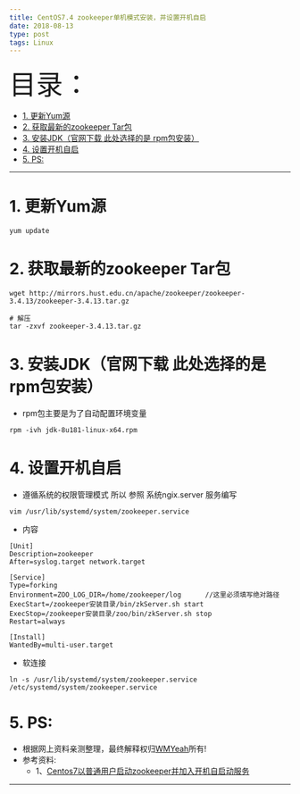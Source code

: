 ```yaml
---
title: CentOS7.4 zookeeper单机模式安装，并设置开机自启
date: 2018-08-13
type: post
tags: Linux
---
```



<font size=20>目录：</font>

<!-- TOC -->

- [1. 更新Yum源](#1-更新yum源)
- [2. 获取最新的zookeeper Tar包](#2-获取最新的zookeeper-tar包)
- [3. 安装JDK（官网下载 此处选择的是 rpm包安装）](#3-安装jdk官网下载-此处选择的是-rpm包安装)
- [4. 设置开机自启](#4-设置开机自启)
- [5. PS:](#5-ps)

<!-- /TOC -->

----


# 1. 更新Yum源
````
yum update
````

# 2. 获取最新的zookeeper Tar包
```
wget http://mirrors.hust.edu.cn/apache/zookeeper/zookeeper-3.4.13/zookeeper-3.4.13.tar.gz

# 解压
tar -zxvf zookeeper-3.4.13.tar.gz 

```

# 3. 安装JDK（官网下载 此处选择的是 rpm包安装）
* rpm包主要是为了自动配置环境变量
```
rpm -ivh jdk-8u181-linux-x64.rpm 
```

# 4. 设置开机自启
* 遵循系统的权限管理模式 所以 参照 系统ngix.server 服务编写
```
vim /usr/lib/systemd/system/zookeeper.service
```

* 内容
```
[Unit]
Description=zookeeper
After=syslog.target network.target

[Service]
Type=forking
Environment=ZOO_LOG_DIR=/home/zookeeper/log      //这里必须填写绝对路径
ExecStart=/zookeeper安装目录/bin/zkServer.sh start
ExecStop=/zookeeper安装目录/zoo/bin/zkServer.sh stop
Restart=always

[Install]
WantedBy=multi-user.target
```

* 软连接
```
ln -s /usr/lib/systemd/system/zookeeper.service /etc/systemd/system/zookeeper.service

```

# 5. PS:

* 根据网上资料亲测整理，最终解释权归[WMYeah][1]所有!
* 参考资料:
	* 1、[Centos7以普通用户启动zookeeper并加入开机自启动服务][2]

------

[1]:http://www.wmyeah.com
[2]:http://blog.51cto.com/kusorz/1920778
